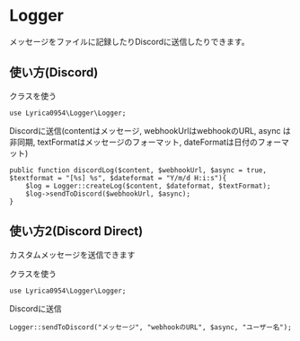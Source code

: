 # Logger
メッセージをファイルに記録したりDiscordに送信したりできます。


## 使い方(Discord)

クラスを使う
```
use Lyrica0954\Logger\Logger;
```

Discordに送信(contentはメッセージ, webhookUrlはwebhookのURL, async は非同期, textFormatはメッセージのフォーマット, dateFormatは日付のフォーマット)
```
public function discordLog($content, $webhookUrl, $async = true, $textformat = "[%s] %s", $dateformat = "Y/m/d H:i:s"){
    $log = Logger::createLog($content, $dateformat, $textFormat);
    $log->sendToDiscord($webhookUrl, $async);
}
```

## 使い方2(Discord Direct)
カスタムメッセージを送信できます

クラスを使う
```
use Lyrica0954\Logger\Logger;
```

Discordに送信
```
Logger::sendToDiscord("メッセージ", "webhookのURL", $async, "ユーザー名");
```
